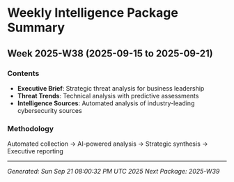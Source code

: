 # Weekly Intelligence Package Summary
## Week 2025-W38 (2025-09-15 to 2025-09-21)

### Contents
- **Executive Brief**: Strategic threat analysis for business leadership
- **Threat Trends**: Technical analysis with predictive assessments
- **Intelligence Sources**: Automated analysis of industry-leading cybersecurity sources

### Methodology  
Automated collection → AI-powered analysis → Strategic synthesis → Executive reporting

---
*Generated: Sun Sep 21 08:00:32 PM UTC 2025*
*Next Package: 2025-W39*
